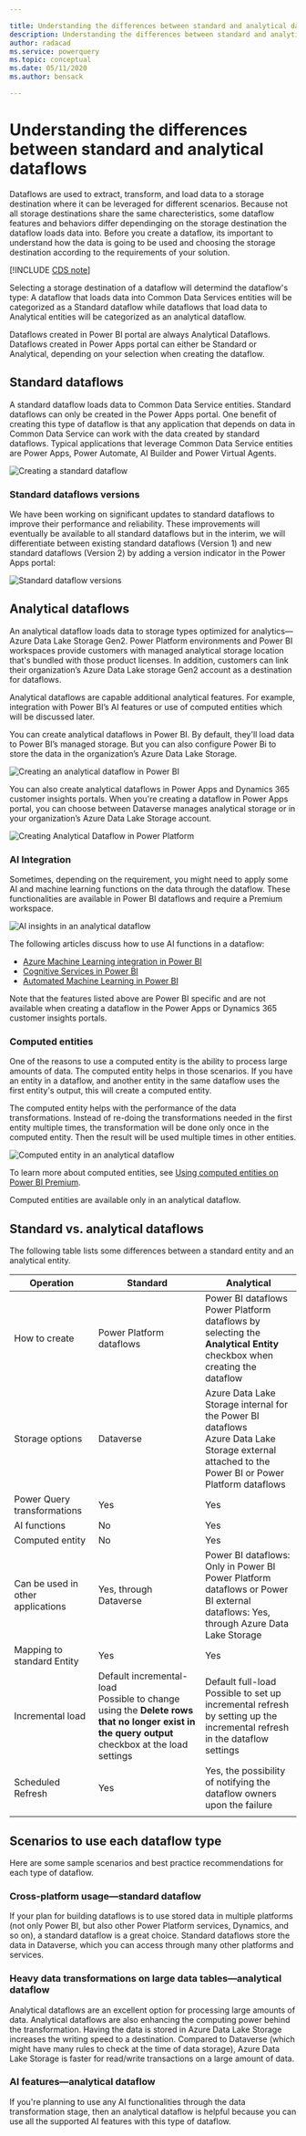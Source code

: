```yaml
--- 

title: Understanding the differences between standard and analytical dataflows 
description: Understanding the differences between standard and analytical dataflows 
author: radacad 
ms.service: powerquery 
ms.topic: conceptual 
ms.date: 05/11/2020 
ms.author: bensack 

--- 
```


# Understanding the differences between standard and analytical dataflows 

 
Dataflows are used to extract, transform, and load data to a storage destination where it can be leveraged for different scenarios. Because not all storage destinations share the same charecteristics, some dataflow features and behaviors differ dependinging on the storage destination the dataflow loads data into. Before you create a dataflow, its important to understand how the data is going to be used and choosing the storage destination according to the requirements of your solution.

[!INCLUDE [CDS note](../includes/cc-data-platform-banner.md)]

Selecting a storage destination of a dataflow will determind the dataflow's type: A dataflow that loads data into Common Data Services entities will be categorized as a Standard dataflow while dataflows that load data to Analytical entities will be categorized as an analytical dataflow.

Dataflows created in Power BI portal are always Analytical Dataflows. Dataflows created in Power Apps portal can either be Standard or Analytical, depending on your selection when creating the dataflow.
 

## Standard dataflows 

A standard dataflow loads data to Common Data Service entities. Standard dataflows can only be created in the Power Apps portal. One benefit of creating this type of dataflow is that any application that depends on data in Common Data Service can work with the data created by standard dataflows. Typical applications that leverage Common Data Service entities are Power Apps, Power Automate, AI Builder and Power Virtual Agents.  

![Creating a standard dataflow](media/analytical-standard-dataflows/create-standard-dataflow.png) 

### Standard dataflows versions

We have been working on significant updates to standard dataflows to improve their performance and reliability. These improvements will eventually be available to all standard dataflows but in the interim, we will differentiate between existing standard dataflows (Version 1) and new standard dataflows (Version 2) by adding a version indicator in the Power Apps portal:

![Standard dataflow versions](media/analytical-standard-dataflows/Standard-Dataflow-Version-Indication.png) 



## Analytical dataflows 

 

An analytical dataflow loads data to storage types optimized for analytics&mdash;Azure Data Lake Storage Gen2. Power Platform environments and Power BI workspaces provide customers with managed analytical storage location that's bundled with those product licenses. In addition, customers can link their organization’s Azure Data Lake storage Gen2 account as a destination for dataflows. 

 

Analytical dataflows are capable additional analytical features. For example, integration with Power BI’s AI features or use of computed entities which will be discussed later.  

You can create analytical dataflows in Power BI. By default, they'll load data to Power BI’s managed storage. But you can also configure Power Bi to store the data in the organization’s Azure Data Lake Storage. 

![Creating an analytical dataflow in Power BI](media/analytical-standard-dataflows/create-analytical-dataflow-powerbi.png) 

You can also create analytical dataflows in Power Apps and Dynamics 365 customer insights portals. When you're creating a dataflow in Power Apps portal, you can choose between Dataverse manages analytical storage or in your organization’s Azure Data Lake Storage account. 

![Creating Analytical Dataflow in Power Platform](media/analytical-standard-dataflows/create-analytical-dataflow-power-platform.png) 

### AI Integration 

Sometimes, depending on the requirement, you might need to apply some AI and machine learning functions on the data through the dataflow. These functionalities are available in Power BI dataflows and require a Premium workspace. 

![AI insights in an analytical dataflow](media/analytical-standard-dataflows/dataflow-ai-functions.png) 

The following articles discuss how to use AI functions in a dataflow: 

- [Azure Machine Learning integration in Power BI](https://docs.microsoft.com/power-bi/service-machine-learning-integration) 
- [Cognitive Services in Power BI](https://docs.microsoft.com/power-bi/service-cognitive-services) 
- [Automated Machine Learning in Power BI](https://docs.microsoft.com/power-bi/service-machine-learning-automated) 

Note that the features listed above are Power BI specific and are not available when creating a dataflow in the Power Apps or Dynamics 365 customer insights portals.  

### Computed entities 

One of the reasons to use a computed entity is the ability to process large amounts of data. The computed entity helps in those scenarios. If you have an entity in a dataflow, and another entity in the same dataflow uses the first entity's output, this will create a computed entity. 

The computed entity helps with the performance of the data transformations. Instead of re-doing the transformations needed in the first entity multiple times, the transformation will be done only once in the computed entity. Then the result will be used multiple times in other entities. 

![Computed entity in an analytical dataflow](media/analytical-standard-dataflows/computed-entity-in-dataflow.png) 

To learn more about computed entities, see [Using computed entities on Power BI Premium](https://docs.microsoft.com/power-bi/service-dataflows-computed-entities-premium). 

Computed entities are available only in an analytical dataflow. 

## Standard vs. analytical dataflows 

The following table lists some differences between a standard entity and an analytical entity. 

| Operation               | Standard             | Analytical                    | 
| --------------------------------- | --- | ------------------------------------------------------------ | 
| How to create                     | Power Platform dataflows | Power BI dataflows<br />Power Platform dataflows by selecting the **Analytical Entity** checkbox when creating the dataflow | 
| Storage options                   | Dataverse      | Azure Data Lake Storage internal for the Power BI dataflows<br />Azure Data Lake Storage external attached to the Power BI or Power Platform dataflows | 
| Power Query transformations       | Yes             |Yes                                                          | 
| AI functions                      | No              | Yes                                                          | 
| Computed entity                   | No              | Yes                                                          | 
| Can be used in other applications | Yes, through Dataverse | Power BI dataflows: Only in Power BI<br />Power Platform dataflows or Power BI external dataflows: Yes, through Azure Data Lake Storage | 
| Mapping to standard Entity        | Yes              | Yes                                                         | 
| Incremental load                  | Default incremental-load<br />Possible to change using the **Delete rows that no longer exist in the query output** checkbox at the load settings | Default full-load <br />Possible to set up incremental refresh by setting up the incremental refresh in the dataflow settings | 
| Scheduled Refresh                 | Yes              | Yes, the possibility of notifying the dataflow owners upon the failure | 
| | | |

## Scenarios to use each dataflow type 

Here are some sample scenarios and best practice recommendations for each type of dataflow. 

### Cross-platform usage&mdash;standard dataflow 

If your plan for building dataflows is to use stored data in multiple platforms (not only Power BI, but also other Power Platform services, Dynamics, and so on), a standard dataflow is a great choice. Standard dataflows store the data in Dataverse, which you can access through many other platforms and services. 

### Heavy data transformations on large data tables&mdash;analytical dataflow 

Analytical dataflows are an excellent option for processing large amounts of data. Analytical dataflows are also enhancing the computing power behind the transformation. Having the data is stored in Azure Data Lake Storage increases the writing speed to a destination. Compared to Dataverse (which might have many rules to check at the time of data storage), Azure Data Lake Storage is faster for read/write transactions on a large amount of data. 

### AI features&mdash;analytical dataflow 

If you're planning to use any AI functionalities through the data transformation stage, then an analytical dataflow is helpful because you can use all the supported AI features with this type of dataflow. 

 
